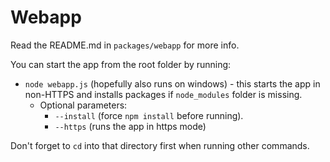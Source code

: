 # Webapp

Read the README.md in `packages/webapp` for more info.

You can start the app from the root folder by running:

- `node webapp.js` (hopefully also runs on windows) - this starts the app in non-HTTPS and installs packages if `node_modules` folder is missing. 
    - Optional parameters:
        - `--install` (force `npm install` before running).
        - `--https` (runs the app in https mode)

Don't forget to `cd` into that directory first when running other commands.